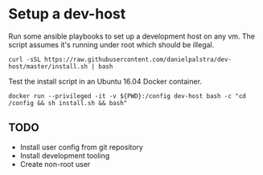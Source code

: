 # Setup a dev-host

Run some ansible playbooks to set up a development host on any vm. The script assumes it's running
under root which should be illegal.

```shell
curl -sSL https://raw.githubusercontent.com/danielpalstra/dev-host/master/install.sh | bash
```

Test the install script in an Ubuntu 16.04 Docker container.

```shell
docker run --privileged -it -v ${PWD}:/config dev-host bash -c "cd /config && sh install.sh && bash"
```

## TODO

- Install user config from git repository
- Install development tooling
- Create non-root user

